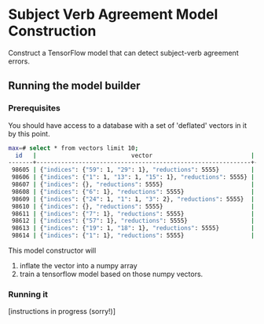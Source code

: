 # Subject Verb Agreement Model Construction

Construct a TensorFlow model that can detect subject-verb agreement errors.

## Running the model builder

### Prerequisites

You should have access to a database with a set of 'deflated' vectors in it by
this point. 

```bash
max=# select * from vectors limit 10;
  id   |                           vector                            | label
-------+-------------------------------------------------------------+-------
 98605 | {"indices": {"59": 1, "29": 1}, "reductions": 5555}         |     1
 98606 | {"indices": {"1": 1, "13": 1, "15": 1}, "reductions": 5555} |     1
 98607 | {"indices": {}, "reductions": 5555}                         |     0
 98608 | {"indices": {"6": 1}, "reductions": 5555}                   |     0
 98609 | {"indices": {"24": 1, "1": 1, "3": 2}, "reductions": 5555}  |     0
 98610 | {"indices": {}, "reductions": 5555}                         |     0
 98611 | {"indices": {"7": 1}, "reductions": 5555}                   |     1
 98612 | {"indices": {"57": 1}, "reductions": 5555}                  |     1
 98613 | {"indices": {"19": 1, "18": 1}, "reductions": 5555}         |     1
 98614 | {"indices": {"1": 1}, "reductions": 5555}                   |     0
 ```
 
This model constructor will
 
 1. inflate the vector into a numpy array
 2. train a tensorflow model based on those numpy vectors.

### Running it

[instructions in progress (sorry!)]

 

